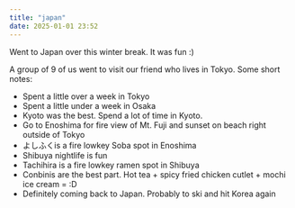 ```yaml
---
title: "japan"
date: 2025-01-01 23:52
---
```


Went to Japan over this winter break. It was fun :)

A group of 9 of us went to visit our friend who lives in Tokyo. Some short notes:

-   Spent a little over a week in Tokyo
-   Spent a little under a week in Osaka
-   Kyoto was the best. Spend a lot of time in Kyoto.
-   Go to Enoshima for fire view of Mt. Fuji and sunset on beach right outside of Tokyo
-   よしふくis a fire lowkey Soba spot in Enoshima
-   Shibuya nightlife is fun
-   Tachihira is a fire lowkey ramen spot in Shibuya
-   Conbinis are the best part. Hot tea + spicy fried chicken cutlet + mochi ice cream = :D
-   Definitely coming back to Japan. Probably to ski and hit Korea again

